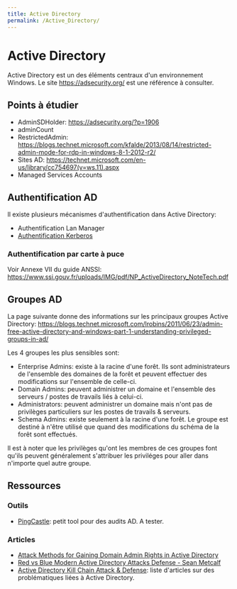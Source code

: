 ```yaml
---
title: Active Directory
permalink: /Active_Directory/
---
```


# Active Directory

Active Directory est un des éléments centraux d'un environnement Windows. Le site <https://adsecurity.org/> est une référence à consulter.

## Points à étudier


-   AdminSDHolder: <https://adsecurity.org/?p=1906>
-   adminCount
-   RestrictedAdmin: <https://blogs.technet.microsoft.com/kfalde/2013/08/14/restricted-admin-mode-for-rdp-in-windows-8-1-2012-r2/>
-   Sites AD: <https://technet.microsoft.com/en-us/library/cc754697(v=ws.11).aspx>
-   Managed Services Accounts

## Authentification AD


Il existe plusieurs mécanismes d'authentification dans Active Directory:

-   Authentification Lan Manager
-   [Authentification Kerberos](/Kerberos/)

### Authentification par carte à puce

Voir Annexe VII du guide ANSSI: <https://www.ssi.gouv.fr/uploads/IMG/pdf/NP_ActiveDirectory_NoteTech.pdf>

## Groupes AD


La page suivante donne des informations sur les principaux groupes Active Directory: <https://blogs.technet.microsoft.com/lrobins/2011/06/23/admin-free-active-directory-and-windows-part-1-understanding-privileged-groups-in-ad/>

Les 4 groupes les plus sensibles sont:

-   Enterprise Admins: existe à la racine d'une forêt. Ils sont administrateurs de l'ensemble des domaines de la forêt et peuvent effectuer des modifications sur l'ensemble de celle-ci.
-   Domain Admins: peuvent administrer un domaine et l'ensemble des serveurs / postes de travails liés à celui-ci.
-   Administrators: peuvent administrer un domaine mais n'ont pas de privilèges particuliers sur les postes de travails & serveurs.
-   Schema Admins: existe seulement à la racine d'une forêt. Le groupe est destiné à n'être utilisé que quand des modifications du schéma de la forêt sont effectués.

Il est à noter que les privilèges qu'ont les membres de ces groupes font qu'ils peuvent généralement s'attribuer les priviléges pour aller dans n'importe quel autre groupe.

## Ressources

### Outils

- [PingCastle](https://www.pingcastle.com/): petit tool pour des audits AD. A tester.

### Articles
-   [Attack Methods for Gaining Domain Admin Rights in Active Directory](https://adsecurity.org/?p=2362)
-   [Red vs Blue Modern Active Directory Attacks Defense - Sean Metcalf](https://www.youtube.com/watch?v=Lz6haohGAMc&feature=youtu.be)
-   [Active Directory Kill Chain Attack & Defense](https://github.com/infosecn1nja/AD-Attack-Defense): liste d'articles sur des problématiques liées à Active Directory.


